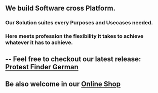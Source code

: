 
## We build Software cross Platform. 
### Our Solution suites every Purposes and Usecases needed. 
### Here meets profession the flexibility it takes to achieve whatever it has to achieve.
--
Feel free to checkout our latest release: **[Protest Finder German](https://www.producthunt.com/products/demo-finder-germany)**
--
Be also welcome in our **[Online Shop](https://callipson.com)**
--
